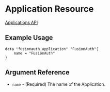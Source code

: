 # Application Resource

[Applications API](https://fusionauth.io/docs/v1/tech/apis/applications)

## Example Usage

```hcl
data "fusionauth_application" "FusionAuth"{
    name = "FusionAuth"
}
```

## Argument Reference

* `name` - (Required) The name of the Application.
